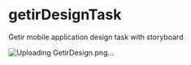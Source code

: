 # getirDesignTask

Getir mobile application design task with storyboard

![Uploading GetirDesign.png…]()
